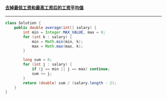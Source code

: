 #### <a href="https://leetcode.cn/problems/average-salary-excluding-the-minimum-and-maximum-salary/">去掉最低工资和最高工资后的工资平均值</a>

-------------

```java
class Solution {
    public double average(int[] salary) {
        int min = Integer.MAX_VALUE, max = 0;
        for (int k : salary) {
            min = Math.min(min, k);
            max = Math.max(max, k);
        }

        long sum = 0;
        for (int j : salary) {
            if (j == min || j == max) continue;
            sum += j;
        }
        return (double) sum / (salary.length - 2);
    }
}
```

